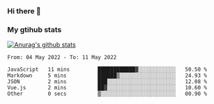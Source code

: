 ### Hi there 👋

### My gtihub stats

[![Anurag's github stats](https://github-readme-stats.vercel.app/api?username=gaozhidong)](https://github.com/gaozhidong/github-readme-stats)

<!--START_SECTION:waka-->

```text
From: 04 May 2022 - To: 11 May 2022

JavaScript   11 mins         ████████████▓░░░░░░░░░░░░   50.50 %
Markdown     5 mins          ██████▒░░░░░░░░░░░░░░░░░░   24.93 %
JSON         2 mins          ███░░░░░░░░░░░░░░░░░░░░░░   12.08 %
Vue.js       2 mins          ██▓░░░░░░░░░░░░░░░░░░░░░░   10.60 %
Other        0 secs          ▒░░░░░░░░░░░░░░░░░░░░░░░░   00.90 %
```

<!--END_SECTION:waka-->